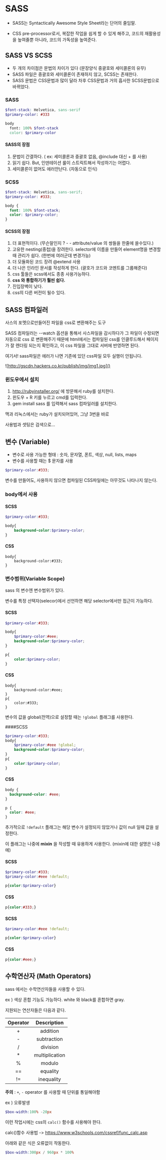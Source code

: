 # SASS

- SASS는 Syntactically Awesome Style Sheet라는 단어의 줄임말.


- CSS pre-processor로서, 복잡한 작업을 쉽게 할 수 있게 해주고, 코드의 재활용성을 높여줄뿐 아니라, 코드의 가독성을 높여준다. 

[^CSS pre-processor]: css를 확장하는 스크립팅 언어로서, 컴파일러를 통하여 브라우저에서 사용할 수 있는 일반 CSS 문법 형태로 변환한다.



## SASS VS SCSS

- 두 개의 차이점은 문법의 차이가 있다 (문장양식 중괄호와 세미콜론의 유무)
- SASS 파일은 중괄호와 세미콜론이 존재하지 않고, SCSS는 존재한다.
- SASS 문법은 CSS문법과 많이 달라 차후 CSS문법과 거의 흡사한 SCSS문법으로 바뀌었다.

### SASS

```scss
$font-stack: Helvetica, sans-serif 
$primary-color: #333

body 
  font: 100% $font-stack
  color: $primary-color
```

#### SASS의 장점

1. 문법이 간결하다. ( ex: 세미콜론과 중괄호 없음, @include 대신 + 를 사용)
2. 읽기 쉽다. But, 인덴테이션 룰이 스트릭트해서 작성하기는 어렵다.
3. 세미콜론이 없어도 에러안난다. (자동으로 인식)



### SCSS

```scss
$font-stack: Helvetica, sans-serif; 
$primary-color: #333; 

body { 
  font: 100% $font-stack;
  color: $primary-color;
}
```

#### SCSS의 장점

1. 더 표현적이다. (무슨말인지 ? - - attribute/value 의 쌍들을 한줄에 쓸수있다.)
2. 고유한 nesting(중첩)을 장려한다. selector에 이름을 만들어 element명을 변경할 때 관리가 쉽다. (한번에 여러군데 변경가능)
3. 더 모듈화된 코드 장려 @extend  사용
4. 더 나은 인라인 문서를 작성하게 한다. (괄호가 코드와 코멘트를 그룹해준다)
5. css 툴들은  scss에서도 종종 사용가능하다. 
6. **css 와 통합하기가 훨씬 쉽다.**
7. 진입장벽이 낮다.
8. css의 다른 버전이 될수 있다. 



## SASS 컴파일러

사스의 포멧으로만들어진 파일을 css로 변환해주는 도구

SASS 컴파일러는 --watch 옵션을 통해서 사스파일을 감시하다가 그 파일이 수정되면 자동으로 css 로 변환해주기 때문에 html에서는 컴파일된 css를 인클루드해서 페이지가 잘 렌더링 되는지 확인하고, 이 css 파일을 그대로 서버에 반영하면 된다.



여기서! sass파일은 에러가 나면 기존에 있던 css파일 모두 실행이 안됩니다. 

![http://gscdn.hackers.co.kr/publish/img/img1.jpg]()



### 윈도우에서 설치

1. <http://rubyinstaller.org/> 에 방문해서 ruby를 설치한다.
2.  윈도우 + R 키를 누르고  cmd를 입력한다.
3. gem install sass 를 입력해서 sass 컴파일러를 설치한다. 

맥과 리눅스에서는 ruby가 설치되어있어, 그냥 3번을 바로 

사용법과 셋팅은 검색으로...



## 변수 (Variable)

- 변수로 사용 가능한 형태 : 숫자, 문자열, 폰트, 색상, null, lists, maps
- 변수를 사용할 때는 $ 문자를 사용

```scss
$primary-color:#333;
```

변수를 만들어도, 사용하지 않으면 컴파일된 CSS파일에는 아무것도 나타나지 않는다.

### body에서 사용

#### SCSS

```scss
$primary-color:#333;

body{
    background-color:$primary-color;
}
```

#### CSS

```
body{
    background-color:#333;
}
```



### 변수범위(Variable Scope)

sass 의 변수엔 변수범위가 있다. 

변수를 특정 선택자(selecor)에서 선언하면 해당  selector에서만 접근이 가능하다.

#### SCSS

```scss
$primary-color:#333;

body{
    $primary-color:#eee;
    background-color:$primary-color;
}

p{
    color:$primary-color;
}
```

#### CSS

```
body{
    background-color:#eee;
}
p{
    color:#333;
}
```

변수의 값을 global(전역)으로 설정할 때는 `!global` 플래그를 사용한다.

####SCSS

```scss
$primary-color:#333;
body{
    $primary-color:#eee !global;
    background-color:$primary-color;
}
p{
    color:$primary-color;
}
```

#### CSS

```css
body {
  background-color: #eee;
}

p {
  color: #eee;
}
```

추가적으로 `!default` 플래그는 해당 변수가 설정되지 않았거나 값이 null 일때 값을 설정한다.

이 플래그는 나중에 **mixin** 을 작성할 때 유용하게 사용한다. (mixin에 대한 설명은 나중에)

#### SCSS

```scss
$primary-color:#333;
$primary-color:#eee !default;

p{color:$primary-color}
```

#### CSS

```css
p{color:#333;}
```

#### SCSS

```scss
$primary-color:#eee !default;

p{color:$primary-color}
```

#### CSS

```css
p{color:#eee;}
```



## 수학연산자 (Math Operators)

sass 에서는 수학연산자들을 사용할 수 있다. 

ex ) 색상 혼합 기능도 가능하다. white 와 black를 혼합하면 gray. 

지원되는 연산자들은 다음과 같다. 

| Operator |  Description   |
| :------: | :------------: |
|    +     |    addition    |
|    -     |  subtraction   |
|    /     |    division    |
|    *     | multiplication |
|    %     |     modulo     |
|    ==    |    equality    |
|    !=    |   inequality   |

**주의** : `+`, `-` operator 를 사용할 때 단위를 통일해야함

  ex ) 오류발생 

```scss
$box-width:100% -20px
```

이런 작업시에는 css의 `calc()` 함수를 사용해야 한다.

calc()함수 사용법 -> <https://www.w3schools.com/cssref/func_calc.asp>

아래와 같은 식은 오류없이 작동한다.

```scss
$box-width:300px / 960px * 100%
```

